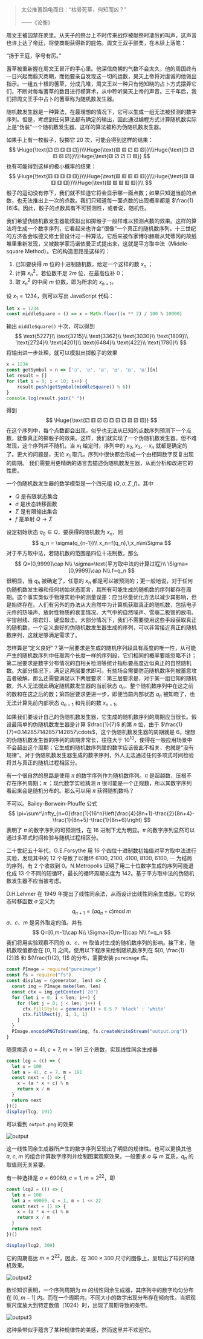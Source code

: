 

> 太公推蓍蹈龟而曰：“枯骨死草，何知而凶？”
>
> ——《论衡》

周文王被囚禁在羑里。从天子的祭台上不时传来战俘被献祭时凄厉的叫声，这声音也许上达了帝廷，将使商朝获得新的庇佑。周文王双手颤栗，在木牍上落笔：

“扬于王庭，孚号有厉。”

蓍草被重新握在周文王冒汗的手心里。他深信商朝的气数不会太久，他的周国终有一日兴起而翦灭商朝，而他要亲自发现这一切的运数，昊天上帝将对虔诚的他做出指示。一组五十根的蓍草，分成几堆，周文王以一种只有他知晓的占卜方式摆弄它们，不断对每堆蓍草的数目进行模算术，从中聆听昊天上帝的声音。三千年后，我们把周文王手中占卜的蓍草称为随机数发生器。

随机数发生器是一种算法，在最理想的情况下，它可以生成一组无法被预测的数字序列。但是，考虑到任何算法都有确定的输出，因此通过编程方式计算随机数实际上是“伪装”一个随机数发生器，这样的算法被称为伪随机数发生器。

如果手上有一枚骰子，投掷它 20 次，可能会得到这样的结果：
$$
\Huge{\text{⚁ ⚀ ⚃ ⚃ ⚁}}\\\Huge{\text{⚄ ⚄ ⚁ ⚃ ⚄}}\\\Huge{\text{⚀ ⚂ ⚃ ⚄ ⚂}}\\\Huge{\text{⚅ ⚁ ⚁ ⚀ ⚄}}
$$
也有可能得到这样的极小概率的结果：
$$
\Huge{\text{⚅ ⚅ ⚅ ⚅ ⚅}}\\\Huge{\text{⚅ ⚅ ⚅ ⚅ ⚅}}\\\Huge{\text{⚅ ⚅ ⚅ ⚅ ⚅}}\\\Huge{\text{⚅ ⚅ ⚅ ⚅ ⚅}}\\
$$
骰子的运动没有停下，我们就不知道它将会显示哪一面点数；如果只知道当前的点数，也无法推出上一次的点数。我们只知道每一面点数的出现概率都是 $\frac{1}{6}$。因此，骰子的点数具有不可预测性，或者说，随机性。

我们希望伪随机数发生器能模拟出如掷骰子一般样难以预测点数的效果。这样的算法将生成一个数字序列，它看起来也许会“很像”一个真正的随机数序列。十三世纪的方济各会埃德文修士曾设计过一种算法，它后来被作家博尔赫斯从梵蒂冈的故纸堆里重新发现，又被数学家冯诺依曼正式提出来，这就是平方取中法（Middle-square Method）。它的构造思路是这样的：

1. 已知要获得 $m$ 位的十进制随机数，给定一个这样的数 $x_n$ ；
2. 计算 $x_n^2$，若位数不足 $2m$ 位，在最高位补 $0$；
3. 取 $x^2_n$ 的中间 $m$ 位数，即为所求的 $x_{n+1}$。

设 $x_1=1234$，则可以写出 JavaScript 代码：
```js
let x = 1234
const middleSquare = () => x = Math.floor((x ** 2) / 100 % 10000)
```

输出 `middleSquare()` 十次，可以得到
$$
\text{5227}\\
\text{3215}\\
\text{3362}\\
\text{3030}\\
\text{1809}\\
\text{2724}\\
\text{4201}\\
\text{6484}\\
\text{422}\\
\text{1780}\\
$$
将输出进一步处理，就可以模拟出掷骰子的效果

```js
x = 1234
const getSymbol = n => ['⚀', '⚁', '⚂', '⚃', '⚄', '⚅'][n]
let result = []
for (let i = 0; i < 10; i++) {
    result.push(getSymbol(middleSquare() % 6))
}
console.log(result.join(" "))
```

得到
$$
\Huge{\text{⚁ ⚅ ⚂ ⚀ ⚃ ⚀ ⚁ ⚄ ⚂ ⚄}}
$$
在这个序列中，每个点数都会出现，似乎也无法从已知的点数序列预测下一个点数，就像真正的掷骰子的效果。这样，我们就实现了一个伪随机数发生器。但不难发现，这个序列并不随机，当 $x_1$ 给定时，序列中的 $x_2,\;x_3,\;\cdots x_n$ 就都是确定的了。更大的问题是，无论 $x_1$ 取几，序列中很快都会形成一个由相同数字反复出现的周期。 我们需要用更精确的语言去描述伪随机数发生器，从而分析和改进它的性质。

一个伪随机数发生器的数学模型是一个四元组 $(Q,\sigma,\Sigma,f)$，其中

- $Q$ 是有限状态集合
- $\sigma$ 是状态转移函数
- $\Sigma$ 是有限输出集合
- $f$ 是单射 $Q\rightarrow\Sigma$

设定初始状态 $q_0\in Q$，要获得的随机数为 $x_n$，则
$$
q_n = \sigma(q_{n-1})\\
x_n=f(q_n),\;x_n\in\Sigma
$$
对于平方取中法，若随机数的范围是四位十进制数，那么
$$
Q=[0,9999]\cap N\\
\sigma=\text{平方取中法的计算过程}\\
\Sigma=[0,9999]\cap N\\
f=q_n
$$
很明显，当 $q_n$ 被确定了，任意的 $x_n$ 都是可以被预测的；更一般地说，对于任何伪随机数发生器和任何初始状态而言，其所有可能生成的随机数的序列都存在周期。这个事实类似于物理实验中的测量误差：应当尽量优化方法以减少其影响，但是始终存在。人们有另外的办法从大自然中为计算机获取真正的随机数，包括电子元件的热噪声、放射性物质的衰变情况、大气中的自然噪声、雪崩二极管的放电、宇宙射线、熔岩灯、键盘敲击。大部分情况下，我们不需要使用这些手段获取真正的随机数，一个定义良好的伪随机数发生器生成的序列，可以非常接近真正的随机数序列，这就足够满足需求了。

怎样算是“定义良好”？第一层要求是生成的随机序列段具有高度的唯一性，从可能产生的随机数序列中任取两个长度一样的序列段，它们相同的概率要能忽略不计；第二层要求是数字分布情况的自相关检测等统计指标要高度近似真正的自然随机数。大部分情况下，满足这两层要求即可。有些场合需要防范随机数序列被蓄意攻击者破解，那么还需要满足以下两层要求：第三层要求是，对于某一组已知的随机数，外人无法据此确定随机数发生器的当前状态 $q_n$、整个随机数序列中在这之前的数和在这之后的数；第四层要求更进一步，即便当前内部状态 $q_n$ 被知晓了，也无法计算先前内部状态 $q_{n-1}$ 和先前的数 $x_{n-1}$。

如果我们要设计自己的伪随机数发生器，它生成的随机数序列的周期应当很长。假设最简单的伪随机数发生器是计算 $\frac{1}{7}$ 的第 $n$ 位，由于 $\frac{1}{7}=0.142857142857142857\cdots$，这个伪随机数发生器的周期就是 $6$。理想的伪随机数发生器的序列的周期非常长，往往大于 $10^{10}$，使得在一般应用场景中不会超出这个周期；它生成的随机数序列里的数字应该彼此不相关，也就是“没有规律”。对于伪随机数发生器生成的数字序列，外人无法通过任何多项式时间检验将其与真正的随机过程相区分。

有一个很自然的思路是使用 $\pi$ 的数字序列作为随机数序列。$\pi$ 是超越数，压根不存在序列周期；$\pi$ ；现代数学实验猜测 $\pi$ 很可能是一个正规数，所以其数字序列看起来会是随机分布的。那么可以用 $\pi$ 获得随机数吗？

不可以。Bailey-Borwein-Plouffe 公式
$$
\pi=\sum^\infty_{n=0}\frac{1}{16^n}\left(\frac{4}{8n+1}-\frac{2}{8n+4}-\frac{1}{8n+5}-\frac{1}{8n+6}\right)
$$
表明了 $\pi$ 的数字序列的可预测性，在 16 进制下尤为明显。$\pi$ 的数字序列显然可以通过多项式时间检验与随机过程相区分。

二十世纪五十年代，G.E.Forsythe 用 16 个四位十进制数初始值对平方取中法进行实验，发现其中的 12 个导致了以循环 $6100,\;2100,\;4100,\;8100,\;6100,\;\cdots$ 为结局的序列，有 2 个收敛到 0。N.Metropolis 证明了用二十位数字生成的序列可能退化成 13 个不同的短循环，最长的循环周期长度为 142。基于平方取中法的伪随机数发生器不应当被考虑。

D.H.Lehmer 在 1949 年提出了线性同余法，从而设计出线性同余生成器。它的状态转移函数 $\sigma$ 定义为
$$
q_{n+1}=(aq_n+c)\mathrm{mod\;} m
$$
$a$、$c$、$m$ 是另外取定的值。并有
$$
Q=[0,m-1]\cap N\\
\Sigma=[0,m-1]\cap N\\
f=q_n
$$
我们将用实验观察不同的 $a$、$c$、$m$ 取值对生成的随机数序列的影响。接下来，随机数取值都会在 $[0, 1]$ 之间。使用以下程序来绘制随机数序列在 $[0, \frac{1}{2}]$ 和 $(\frac{1}{2}, 1]$ 的分布，需要安装 `pureimage` 库。

 ```javascript
 const PImage = require("pureimage")
 const fs = require("fs")
 const display = (generator, len) => {
   const img = PImage.make(len, len)
   const ctx = img.getContext('2d')
   for (let i = 0; i < len; i++) {
     for (let j = 0; j < len; j++) {
       ctx.fillStyle = generator() > 0.5 ? 'black' : 'white'
       ctx.fillRect(j, i, 1, 1)
     }
   }
   PImage.encodePNGToStream(img, fs.createWriteStream("output.png"))
 }
 ```

随意挑选 $a=41,\;c=7,\;m=191$ 三个质数，实现线性同余生成器

```javascript
const lcg = (() => {
  let x = 100
  let a = 41, c = 7, m = 191
  const next = () => {
    x = (a * x + c) % m
    return x / m
  }
  return next
})()
display(lcg, 191)
```

可以看到 `output.png` 的效果

![output](output.png)

这一线性同余生成器所产生的数字序列呈现出了明显的规律性。也可以更换其他 $a,\;c,\;m$ 的组合计算数字序列并绘制图案观察效果，一般要求 $a$ 与 $m$ 互质，$q_n$ 的取值则无关紧要。

有一种选择是 $a=69069,\;c=1,\;m=2^{22}$，即

```javascript
const lcg2 = (() => {
  let x = 100
  let a = 69069, c = 1, m = 1 << 22
  const next = () => {
    x = (a * x + c) % m
    return x / m
  }
  return next
})()

display(lcg2, 300)
```

它的周期高达 $m=2^{22}$，因此，在 $300\times300$ 尺寸的图像上，呈现出了较好的随机效果。

![output2](output2.png)

数论知识表明，一个序列周期为 $m$ 的线性同余生成器，其序列中的数字均匀分布在 $[0,m-1]$ 内。而在一个周期内，不同大小的数字出现分布存在倾向性。当把观察尺度放大到特定数值（$1024$）时，出现了周期导致的条带。

![output3](output3.png)

这种条带似乎蕴含了某种规律性的美感，然而这里并不欢迎它。